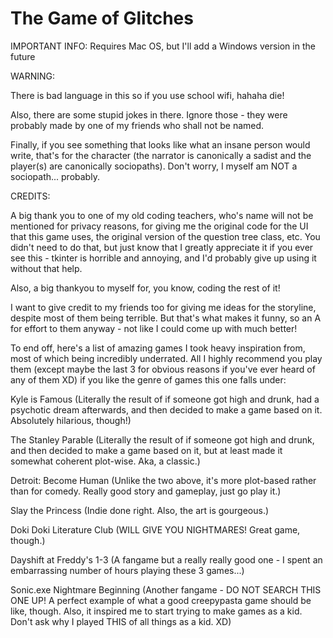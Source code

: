 # The Game of Glitches

IMPORTANT INFO: Requires Mac OS, but I'll add a Windows version in the future


WARNING:

There is bad language in this so if you use school wifi, hahaha die!

Also, there are some stupid jokes in there. Ignore those - they were probably made by one of my friends who shall not be named.

Finally, if you see something that looks like what an insane person would write, that's for the character (the narrator is canonically a sadist and the player(s) are canonically sociopaths). Don't worry, I myself am NOT a sociopath... probably.


CREDITS:

A big thank you to one of my old coding teachers, who's name will not be mentioned for privacy reasons, for giving me the original code for the UI that this game uses, the original version of the question tree class, etc. You didn't need to do that, but just know that I greatly appreciate it if you ever see this - tkinter is horrible and annoying, and I'd probably give up using it without that help.

Also, a big thankyou to myself for, you know, coding the rest of it!

I want to give credit to my friends too for giving me ideas for the storyline, despite most of them being terrible. But that's what makes it funny, so an A for effort to them anyway - not like I could come up with much better!


To end off, here's a list of amazing games I took heavy inspiration from, most of which being incredibly underrated. All I highly recommend you play them (except maybe the last 3 for obvious reasons if you've ever heard of any of them XD) if you like the genre of games this one falls under:

Kyle is Famous (Literally the result of if someone got high and drunk, had a psychotic dream afterwards, and then decided to make a game based on it. Absolutely hilarious, though!)

The Stanley Parable (Literally the result of if someone got high and drunk, and then decided to make a game based on it, but at least made it somewhat coherent plot-wise. Aka, a classic.)

Detroit: Become Human (Unlike the two above, it's more plot-based rather than for comedy. Really good story and gameplay, just go play it.)

Slay the Princess (Indie done right. Also, the art is gourgeous.)

Doki Doki Literature Club (WILL GIVE YOU NIGHTMARES! Great game, though.)

Dayshift at Freddy's 1-3 (A fangame but a really really good one - I spent an embarrassing number of hours playing these 3 games...)

Sonic.exe Nightmare Beginning (Another fangame - DO NOT SEARCH THIS ONE UP! A perfect example of what a good creepypasta game should be like, though. Also, it inspired me to start trying to make games as a kid. Don't ask why I played THIS of all things as a kid. XD)
